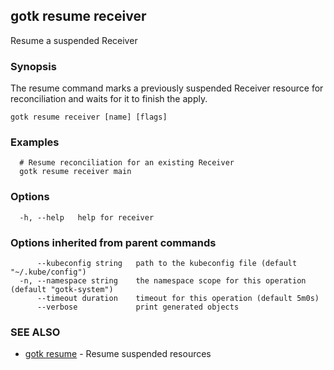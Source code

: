 ## gotk resume receiver

Resume a suspended Receiver

### Synopsis

The resume command marks a previously suspended Receiver resource for reconciliation and waits for it to
finish the apply.

```
gotk resume receiver [name] [flags]
```

### Examples

```
  # Resume reconciliation for an existing Receiver
  gotk resume receiver main

```

### Options

```
  -h, --help   help for receiver
```

### Options inherited from parent commands

```
      --kubeconfig string   path to the kubeconfig file (default "~/.kube/config")
  -n, --namespace string    the namespace scope for this operation (default "gotk-system")
      --timeout duration    timeout for this operation (default 5m0s)
      --verbose             print generated objects
```

### SEE ALSO

* [gotk resume](gotk_resume.md)	 - Resume suspended resources

